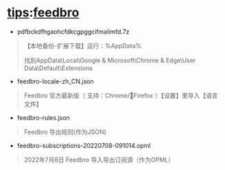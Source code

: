 # [tips](https://github.com/inchoong/go/tree/master/tips/ReadMe.md):[feedbro](https://github.com/inchoong/go/blob/master/nodetics.com/feedbro/ReadMe.md)

- pdfbckdfhgaohcfdkcgpggcifmalimfd.7z
> 【本地备份-扩展下载】运行：%AppData% 
> 
> 找到AppData\Local\Google & Microsoft\Chrome & Edge\User Data\Default\Extensions

- feedbro-locale-zh_CN.json
> Feedbro 官方最新版（ 支持：Chrome/🦊Firefox ）【设置】里导入【语言文件】

- feedbro-rules.json
>  Feedbro 导出规则(作为JSON)

- feedbro-subscriptions-20220708-091014.opml
>  2022年7月8日 Feedbro 导入导出订阅源（作为OPML）
